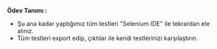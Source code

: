**Ödev Tanımı :** 
- Şu ana kadar yaptığımız tüm testleri "Selenium IDE" ile tekrardan ele alınız.
- Tüm testleri export edip, çıktılar ile kendi testlerinizi karşılaştırın.